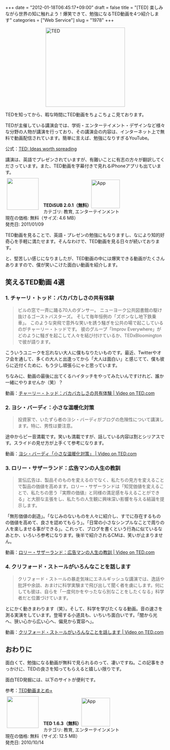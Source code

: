 +++
date = "2012-01-18T06:45:17+09:00"
draft = false
title = "[TED] 楽しみながら世界の知に触れよう！爆笑できて、勉強になるTED動画を4つ紹介します"
categories = ["Web Service"]
slug = "1978"
+++

<img style="display:block; margin-left:auto; margin-right:auto;" src="/images/2012/01/TED.jpeg" alt="TED" title="TED.jpeg" border="0" width="250" height="250" />

TEDを知ってから、暇な時間にTED動画をちょこちょこ見ております。

TEDが主催している講演会では、学術・エンターテイメント・デザインなど様々な分野の人物が講演を行っており、その講演会の内容は、インターネット上で無料で動画配信されています。簡単に言えば、勉強になりすぎるYouTube。

公式：<a href="http://www.ted.com/" target="_blank">TED: Ideas worth spreading</a>

講演は、英語でプレゼンされていますが、有難いことに有志の方々が翻訳してくださっています。また、TED動画を字幕付きで見れるiPhoneアプリも出ています。

<a href="https://itunes.apple.com/jp/app/id412403556?mt=8&uo=4&at=11l3RT" target="_blank" rel="nofollow"><img width="100" class="alignleft" align="left" src="http://a1.mzstatic.com/us/r1000/104/Purple/e5/3a/68/mzl.avkawdri.100x100-75.png" style="margin: -5px 15px 1px 5px;"></a><strong> TEDiSUB 2.0.1（無料）</strong><a href="https://itunes.apple.com/jp/app/id412403556?mt=8&uo=4&at=11l3RT" target="_blank" rel="nofollow"><img src="/images/2012/12/viewinitunes_jp.png" style="vertical-align:bottom;" width="90" alt="App"></a><br> カテゴリ: 教育, エンターテインメント<br> 現在の価格: 無料（サイズ: 4.6 MB）<br> 発売日: 2011/01/09<br style="clear: both;">

TED動画を見ることで、英語・プレゼンの勉強にもなりますし、なにより知的好奇心を手軽に満たせます。そんなわけで、TED動画を見る日々が続いております。

と、堅苦しい感じになりましたが、TED動画の中には爆笑できる動画がたくさんありますので、僕が笑いこけた面白い動画を紹介します。

<h2>笑えるTED動画 4選</h2>

<h3>1. チャーリ・トッド：バカバカしさの共有体験</h3>

<blockquote><p>ビルの窓で一斉に踊る70人のダンサー。 ニューヨーク公共図書館の駆け抜けるゴーストバスターズ。 そして毎年恒例の「ズボンなし地下鉄乗車」。 このような突飛で意外な笑いを誘う騒ぎを公共の場で起こしているのがチャーリー・トッドです。 彼のグループ「Improv Everywhere」がどのように騒ぎを起こして人々を結び付けているか、TEDxBloomingtonで彼が語ります。</p></blockquote>

こういうユニークを忘れない大人に僕もなりたいものです。最近、Twitterやオフ会を通して、多くの大人と出逢ってから「大人は面白い」と感じてて、僕も彼らに近付くために、もう少し頑張らにゃと思っています。

ちなみに、動画の最後に出てくるハイタッチをやってみたいんですけれど、誰か一緒にやりませんか（笑）？

動画：<a href="http://www.ted.com/talks/lang/ja/charlie_todd_the_shared_experience_of_absurdity.html" target="_blank">チャーリー・トッド：バカバカしさの共有体験 | Video on TED.com</a>

<h3>2. ヨシ・バーディ：小さな温暖化対策</h3>

<blockquote><p>投資家で、いたずら者のヨシ・バーディがブログの危険性について講演します。特に、男性は要注意。</p></blockquote>

途中からピー音満載です。笑いも満載ですが、話している内容は割とシリアスです。スライドの見せ方が上手くて参考になります。

動画：<a href="http://www.ted.com/talks/lang/ja/yossi_vardi_fights_local_warming.html" target="_blank">ヨシ・バーディ「小さな温暖化対策」 | Video on TED.com</a>

<h3>3. ロリー・サザーランド：広告マンの人生の教訓</h3>

<blockquote><p>宣伝広告は、製品そのものを変えるのでなく、私たちの見方を変えることで製品の価値を高めます。ロリー・サザーランドは「知覚価値を変えることで、私たちの思う『実際の価値』と同様の満足感を与えることができる」と大胆な主張をし、私たちの人生観に興味深い影響を与える結論を提示します。</p></blockquote>

「無形価値の創造」。「なじみのないものを人々に紹介し、すでに存在するものの価値を高めて、良さを認めてもらう」。「日常の小さなシンプルなことで周りの人を楽しませる事ができる」。これって、ブログを書くという行為に似ているなあとか、いろいろ参考になります。後半で紹介されるCMは、笑いが止まりません。

動画：<a href="http://www.ted.com/talks/lang/ja/rory_sutherland_life_lessons_from_an_ad_man.html" target="_blank">ロリー・サザーランド：広告マンの人生の教訓 | Video on TED.com</a>

<h3>4. クリフォード・ストールがいろんなことを話します</h3>

<blockquote><p>クリフォード・ストールの暴走気味にエネルギッシュな講演では、逸話や批評や余談、おまけに科学実験まで飛び出して聞く者を虜にします。何にしても彼は、自らを「一度何かをやったなら別なことをしたくなる」科学者だと位置づけています。</p></blockquote>

とにかく動きまわります（笑）。そして、科学を学びたくなる動画。音の速さを測る実演をしています。登場する小道具も、いちいち面白いです。「闇から光へ、狭い心から広い心へ、偏見から寛容へ」。

動画：<a href="http://www.ted.com/talks/lang/ja/clifford_stoll_on_everything.html" target="_blank">クリフォード・ストールがいろんなことを話します | Video on TED.com</a>

<h2>おわりに</h2>

面白くて、勉強になる動画が無料で見られるのって、凄いですね。この記事をきっかけに、TEDの良さを知ってもらえると嬉しい限りです。

面白TED発掘には、以下のサイトが便利です。

参考：<a href="http://busidea.net/ted/" target="_blank">TED動画まとめ+</a>

<a href="https://itunes.apple.com/jp/app/id376183339?mt=8&uo=4&at=11l3RT" target="_blank" rel="nofollow"><img width="100" class="alignleft" align="left" src="http://a1.mzstatic.com/us/r1000/072/Purple/30/d8/81/mzl.ndyqxzoc.100x100-75.png" style="margin: -5px 15px 1px 5px;"></a><strong> TED 1.6.3（無料）</strong><a href="https://itunes.apple.com/jp/app/id376183339?mt=8&uo=4&at=11l3RT" target="_blank" rel="nofollow"><img src="/images/2012/12/viewinitunes_jp.png" style="vertical-align:bottom;" width="90" alt="App"></a><br> カテゴリ: 教育, エンターテインメント<br> 現在の価格: 無料（サイズ: 12.5 MB）<br> 発売日: 2010/10/14<br style="clear: both;">
